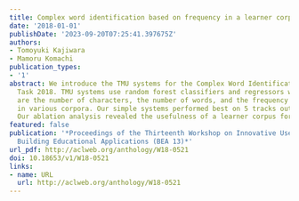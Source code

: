 ```yaml
---
title: Complex word identification based on frequency in a learner corpus
date: '2018-01-01'
publishDate: '2023-09-20T07:25:41.397675Z'
authors:
- Tomoyuki Kajiwara
- Mamoru Komachi
publication_types:
- '1'
abstract: We introduce the TMU systems for the Complex Word Identification (CWI) Shared
  Task 2018. TMU systems use random forest classifiers and regressors whose features
  are the number of characters, the number of words, and the frequency of target words
  in various corpora. Our simple systems performed best on 5 tracks out of 12 tracks.
  Our ablation analysis revealed the usefulness of a learner corpus for CWI task.
featured: false
publication: '*Proceedings of the Thirteenth Workshop on Innovative Use of NLP for
  Building Educational Applications (BEA 13)*'
url_pdf: http://aclweb.org/anthology/W18-0521
doi: 10.18653/v1/W18-0521
links:
- name: URL
  url: http://aclweb.org/anthology/W18-0521
---
```


